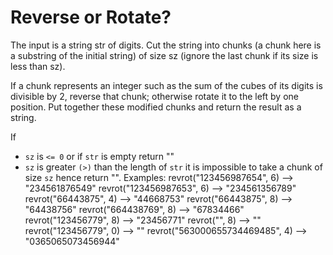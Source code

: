 # Reverse or Rotate?

The input is a string str of digits. Cut the string into chunks (a chunk here is a substring of the initial string) of size sz (ignore the last chunk if its size is less than sz).

If a chunk represents an integer such as the sum of the cubes of its digits is divisible by 2, reverse that chunk; otherwise rotate it to the left by one position. Put together these modified chunks and return the result as a string.

If

- `sz` is `<= 0` or if `str` is empty return ""
- `sz` is greater `(>)` than the length of `str` it is impossible to take a chunk of size `sz` hence return "".
	Examples:
	revrot("123456987654", 6) --> "234561876549"
	revrot("123456987653", 6) --> "234561356789"
	revrot("66443875", 4) --> "44668753"
	revrot("66443875", 8) --> "64438756"
	revrot("664438769", 8) --> "67834466"
	revrot("123456779", 8) --> "23456771"
	revrot("", 8) --> ""
	revrot("123456779", 0) --> "" 
	revrot("563000655734469485", 4) --> "0365065073456944"
